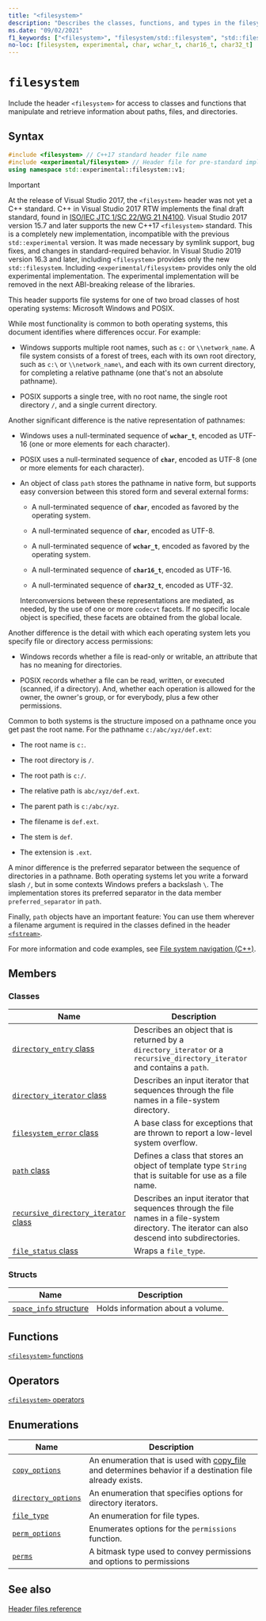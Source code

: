 ```yaml
---
title: "<filesystem>"
description: "Describes the classes, functions, and types in the filesystem header of the Standard C++ library."
ms.date: "09/02/2021"
f1_keywords: ["<filesystem>", "filesystem/std::filesystem", "std::filesystem", "std::experimental::filesystem"]
no-loc: [filesystem, experimental, char, wchar_t, char16_t, char32_t]
---
```

# `filesystem`

Include the header `<filesystem>` for access to classes and functions that manipulate and retrieve information about paths, files, and directories.

## Syntax

```cpp
#include <filesystem> // C++17 standard header file name
#include <experimental/filesystem> // Header file for pre-standard implementation
using namespace std::experimental::filesystem::v1;
```

> [!IMPORTANT]
> At the release of Visual Studio 2017, the `<filesystem>` header was not yet a C++ standard. C++ in Visual Studio 2017 RTW implements the final draft standard, found in [ISO/IEC JTC 1/SC 22/WG 21 N4100](https://wg21.link/n4100). Visual Studio 2017 version 15.7 and later supports the new C++17 `<filesystem>` standard.
> This is a completely new implementation, incompatible with the previous `std::experimental` version. It was made necessary by symlink support, bug fixes, and changes in standard-required behavior. In Visual Studio 2019 version 16.3 and later, including `<filesystem>` provides only the new `std::filesystem`. Including `<experimental/filesystem>` provides only the old experimental implementation. The experimental implementation will be removed in the next ABI-breaking release of the libraries.

This header supports file systems for one of two broad classes of host operating systems: Microsoft Windows and POSIX.

While most functionality is common to both operating systems, this document identifies where differences occur. For example:

- Windows supports multiple root names, such as `c:` or `\\network_name`. A file system consists of a forest of trees, each with its own root directory, such as `c:\` or `\\network_name\`, and each with its own current directory, for completing a relative pathname (one that's not an absolute pathname).

- POSIX supports a single tree, with no root name, the single root directory `/`, and a single current directory.

Another significant difference is the native representation of pathnames:

- Windows uses a null-terminated sequence of **`wchar_t`**, encoded as UTF-16 (one or more elements for each character).

- POSIX uses a null-terminated sequence of **`char`**, encoded as UTF-8 (one or more elements for each character).

- An object of class `path` stores the pathname in native form, but supports easy conversion between this stored form and several external forms:

  - A null-terminated sequence of **`char`**, encoded as favored by the operating system.

  - A null-terminated sequence of **`char`**, encoded as UTF-8.

  - A null-terminated sequence of **`wchar_t`**, encoded as favored by the operating system.

  - A null-terminated sequence of **`char16_t`**, encoded as UTF-16.

  - A null-terminated sequence of **`char32_t`**, encoded as UTF-32.

  Interconversions between these representations are mediated, as needed, by the use of one or more `codecvt` facets. If no specific locale object is specified, these facets are obtained from the global locale.

Another difference is the detail with which each operating system lets you specify file or directory access permissions:

- Windows records whether a file is read-only or writable, an attribute that has no meaning for directories.

- POSIX records whether a file can be read, written, or executed (scanned, if a directory). And, whether each operation is allowed for the owner, the owner's group, or for everybody, plus a few other permissions.

Common to both systems is the structure imposed on a pathname once you get past the root name. For the pathname `c:/abc/xyz/def.ext`:

- The root name is `c:`.

- The root directory is `/`.

- The root path is `c:/`.

- The relative path is `abc/xyz/def.ext`.

- The parent path is `c:/abc/xyz`.

- The filename is `def.ext`.

- The stem is `def`.

- The extension is `.ext`.

A minor difference is the preferred separator between the sequence of directories in a pathname. Both operating systems let you write a forward slash `/`, but in some contexts Windows prefers a backslash `\`. The implementation stores its preferred separator in the data member `preferred_separator` in `path`.

Finally, `path` objects have an important feature: You can use them wherever a filename argument is required in the classes defined in the header [`<fstream>`](fstream.md).

For more information and code examples, see [File system navigation (C++)](../standard-library/file-system-navigation.md).

## Members

### Classes

|Name|Description|
|-|-|
|[`directory_entry` class](../standard-library/directory-entry-class.md)|Describes an object that is returned by a `directory_iterator` or a `recursive_directory_iterator` and contains a `path`.|
|[`directory_iterator` class](../standard-library/directory-iterator-class.md)|Describes an input iterator that sequences through the file names in a file-system directory.|
|[`filesystem_error` class](../standard-library/filesystem-error-class.md)|A base class for exceptions that are thrown to report a low-level system overflow.|
|[`path` class](../standard-library/path-class.md)|Defines a class that stores an object of template type `String` that is suitable for use as a file name.|
|[`recursive_directory_iterator` class](../standard-library/recursive-directory-iterator-class.md)|Describes an input iterator that sequences through the file names in a file-system directory. The iterator can also descend into subdirectories.|
|[`file_status` class](../standard-library/file-status-class.md)|Wraps a `file_type`.|

### Structs

|Name|Description|
|-|-|
|[`space_info` structure](../standard-library/space-info-structure.md)|Holds information about a volume.|

## Functions

[`<filesystem>` functions](../standard-library/filesystem-functions.md)

## Operators

[`<filesystem>` operators](../standard-library/filesystem-operators.md)

## Enumerations

|Name|Description|
|-|-|
|[`copy_options`](../standard-library/filesystem-enumerations.md#copy_options)|An enumeration that is used with [copy_file](../standard-library/filesystem-functions.md#copy_file) and determines behavior if a destination file already exists.|
|[`directory_options`](../standard-library/filesystem-enumerations.md#directory_options)|An enumeration that specifies options for directory iterators.|
|[`file_type`](../standard-library/filesystem-enumerations.md#file_type)|An enumeration for file types.|
|[`perm_options`](../standard-library/filesystem-enumerations.md#perm_options)| Enumerates options for the `permissions` function. |
|[`perms`](../standard-library/filesystem-enumerations.md#perms)|A bitmask type used to convey permissions and options to permissions|

## See also

[Header files reference](../standard-library/cpp-standard-library-header-files.md)
